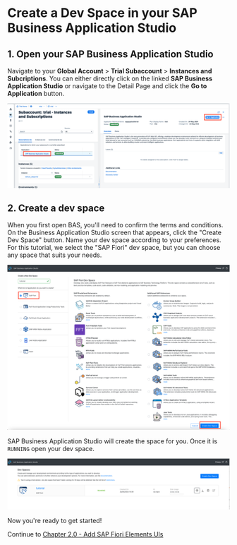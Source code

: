 # Create a Dev Space in your SAP Business Application Studio

## 1. Open your SAP Business Application Studio

Navigate to your **Global Account** > **Trial Subaccount** > **Instances and Subcriptions**. You can either directly click on the linked **SAP Business Application Studio** or navigate to the Detail Page and click the **Go to Application** button.

<img src="img/OpenBAS.png" width="900">


## 2. Create a dev space

When you first open BAS, you'll need to confirm the terms and conditions. On the Business Application Studio screen that appears, click the "Create Dev Space" button. Name your dev space according to your preferences. For this tutorial, we select the "SAP Fiori" dev space, but you can choose any space that suits your needs.

<img src="img/CreateDevSpace.png" width="900">

SAP Business Application Studio will create the space for you. Once it is ```RUNNING``` open your dev space.

<img src="img/RunningDevSpace.png" width="900">


Now you're ready to get started!

Continue to [Chapter 2.0 - Add SAP Fiori Elements UIs](/chapters/2.0-add-fiori-elements-ui)
